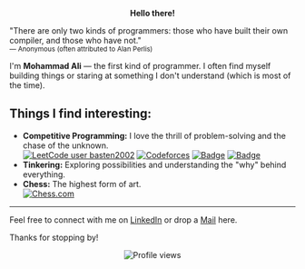<p align="center"><b>Hello there!</b></p>

 "There are only two kinds of programmers: those who have built their own compiler, and those who have not."  
 <sub>— Anonymous (often attributed to Alan Perlis)</sub>



I'm **Mohammad Ali** — the first kind of programmer. I often find myself building things or staring at something I don't understand (which is most of the time).

## Things I find interesting: 

- **Competitive Programming:** I love the thrill of problem-solving and the chase of the unknown.  
    [![LeetCode user basten2002](https://img.shields.io/badge/dynamic/json?style=flat&labelColor=grey&color=%23ffa116&label=Leetcode&query=ratingQuantile&url=https%3A%2F%2Fleetcode-badge.vercel.app%2Fapi%2Fusers%2Fwhiff&logo=leetcode&logoColor=yellow)](https://leetcode.com/whiff/)
[![Codeforces](https://badges.joonhyung.xyz/codeforces/mohmmdali.svg)](https://codeforces.com/profile/mohmmdali)
[![Badge](https://cp-logo.vercel.app/codechef/frissky9?logo=true)](https://www.codechef.com/users/frissky9)
[![Badge](https://cp-logo.vercel.app/atcoder/frissky?logo=true)](https://atcoder.jp/users/frissky)
- **Tinkering:** Exploring possibilities and understanding the "why" behind everything.
- **Chess:** The highest form of art.    
[![Chess.com](https://img.shields.io/badge/Chess.com-zshayan-green?logo=chess.com&logoColor=white)](https://www.chess.com/member/zshayan)

---

Feel free to connect with me on [LinkedIn](https://www.linkedin.com/in/mohmmd-ali) or drop a [Mail](mailto:tomohmmdali@example.com) here.

Thanks for stopping by!
<p align="center">
    <img src="https://komarev.com/ghpvc/?username=mohmmdali&label=Profile%20views&color=0e75b6&style=flat" alt="Profile views" />
</p>
